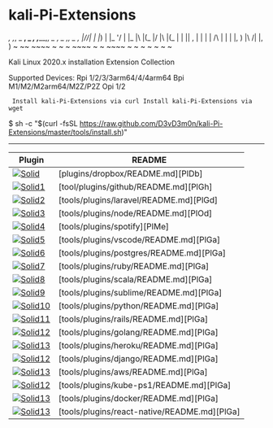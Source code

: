 # kali-Pi-Extensions
_,_ _,_,  _    __, _    __,_  ,_____,_, _ _, _ _,_, _ _,
|_//_\|   |    |_) |    |_ '\/  | |_ |\ |(_  |/ \|\ |(_ 
| \| || , |    |   |    |   /\  | |  | \|, ) |\ /| \|, )
~ ~~ ~~~~ ~    ~   ~    ~~~~  ~ ~ ~~~~  ~ ~  ~ ~ ~  ~ ~ 

Kali Linux 2020.x installation Extension Collection

Supported Devices:
Rpi 1/2/3/3arm64/4/4arm64
Bpi M1/M2/M2arm64/M2Z/P2Z
Opi 1/2


     Install kali-Pi-Extensions via curl Install kali-Pi-Extensions via wget 

$ sh -c "$(curl -fsSL https://raw.github.com/D3vD3m0n/kali-Pi-Extensions/master/tools/install.sh)"




______________________________________________________
| Plugin | README |
| ------ | ------ |
|[![Solid](https://ohmyz.sh/img/plugin-logos/logo-kubernetes.png)](https://nodesource.com/products/nsolid)| [plugins/dropbox/README.md][PlDb] |
|[![Solid1](https://ohmyz.sh/img/plugin-logos/logo-git.png)](https://github.com/D3vD3m0n/kali-Pi-Extensions/tree/master/tools/plugins/git)| [tool/plugins/github/README.md][PlGh] |
|[![Solid2](https://ohmyz.sh/img/plugin-logos/logo-laravel.svg)](https://github.com/D3vD3m0n/kali-Pi-Extensions/tree/master/tools/plugins/laravel)| [tools/plugins/laravel/README.md][PlGd] |
|[![Solid3](https://ohmyz.sh/img/plugin-logos/logo-nodejs.svg)](https://github.com/D3vD3m0n/kali-Pi-Extensions/tree/master/tools/plugins/node)| [tools/plugins/node/README.md][PlOd] |
|[![Solid4](https://ohmyz.sh/img/plugin-logos/logo-spotify.png)](https://github.com/D3vD3m0n/kali-Pi-Extensions/blob/master/plugins/osx/spotify)| [tools/plugins/spotify][PlMe] |
|[![Solid5](https://ohmyz.sh/img/plugin-logos/logo-vscode.png)](https://github.com/D3vD3m0n/kali-Pi-Extensions/tree/master/tools/plugins/vscode)| [tools/plugins/vscode/README.md][PlGa] |
|[![Solid6](https://ohmyz.sh/img/plugin-logos/logo-postgresql.svg)](https://github.com/D3vD3m0n/kali-Pi-Extensions/tree/master/tools/plugins/postgres)| [tools/plugins/postgres/README.md][PlGa] |
|[![Solid7](https://ohmyz.sh/img/plugin-logos/logo-ruby.svg)](ttps://github.com/D3vD3m0n/kali-Pi-Extensions/tree/master/tools/plugins/ruby)| [tools/plugins/ruby/README.md][PlGa] |
|[![Solid8](https://ohmyz.sh/img/plugin-logos/logo-scala.png)](https://github.com/D3vD3m0n/kali-Pi-Extensions/tree/master/tools/plugins/scala)| [tools/plugins/scala/README.md][PlGa] |
|[![Solid9](https://ohmyz.sh/img/plugin-logos/logo-sublime.png)](https://github.com/D3vD3m0n/kali-Pi-Extensions/tree/master/tools/plugins/sublime)| [tools/plugins/sublime/README.md][PlGa] |
|[![Solid10](https://ohmyz.sh/img/plugin-logos/logo-python.svg)](https://github.com/D3vD3m0n/kali-Pi-Extensions/tree/master/tools/plugins/python)| [tools/plugins/python/README.md][PlGa] |
|[![Solid11](https://ohmyz.sh/img/plugin-logos/logo-rails.svg)](https://github.com/D3vD3m0n/kali-Pi-Extensions/tree/master/tools/plugins/rails)| [tools/plugins/rails/README.md][PlGa] |
|[![Solid12](https://ohmyz.sh/img/plugin-logos/logo-go.svg)](https://github.com/D3vD3m0n/kali-Pi-Extensions/tree/master/tools/plugins/golang)| [tools/plugins/golang/README.md][PlGa] |
|[![Solid13](https://ohmyz.sh/img/plugin-logos/logo-heroku.svg)](https://github.com/D3vD3m0n/kali-Pi-Extensions/tree/master/tools/plugins/heroku)| [tools/plugins/heroku/README.md][PlGa] |
|[![Solid12](https://ohmyz.sh/img/plugin-logos/logo-django.svg)](https://github.com/D3vD3m0n/kali-Pi-Extensions/tree/master/tools/plugins/django)| [tools/plugins/django/README.md][PlGa] |
|[![Solid13](https://ohmyz.sh/img/plugin-logos/logo-aws.svg)](https://github.com/D3vD3m0n/kali-Pi-Extensions/tree/master/tools/plugins/aws)| [tools/plugins/aws/README.md][PlGa] |
|[![Solid12](https://ohmyz.sh/img/plugin-logos/logo-kubernetes.png)](https://github.com/D3vD3m0n/kali-Pi-Extensions/tree/master/tools/plugins/kube-ps1)| [tools/plugins/kube-ps1/README.md][PlGa] |
|[![Solid13](https://ohmyz.sh/img/plugin-logos/logo-docker.png)](https://github.com/D3vD3m0n/kali-Pi-Extensions/tree/master/tools/plugins/docker)| [tools/plugins/docker/README.md][PlGa] |
|[![Solid13](https://ohmyz.sh/img/plugin-logos/logo-react.png)](https://github.com/D3vD3m0n/kali-Pi-Extensions/tree/master/tools/plugins/react-native)| [tools/plugins/react-native/README.md][PlGa] |